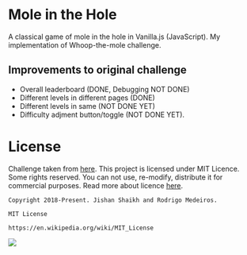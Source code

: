 # Mole in the Hole
A classical game of mole in the hole in Vanilla.js (JavaScript). My implementation of Whoop-the-mole challenge.

## Improvements to original challenge
- Overall leaderboard (DONE, Debugging NOT DONE)
- Different levels in different pages (DONE)
- Different levels in same (NOT DONE YET)
- Difficulty adjment button/toggle (NOT DONE YET).

# License
Challenge taken from [here](https://www.github.com/wesbos/javascript30/). This project is licensed under MIT Licence. Some rights reserved. You can not use, re-modify, distribute it for commercial purposes. Read more about licence [here](https://en.wikipedia.org/wiki/MIT_License).

    Copyright 2018-Present. Jishan Shaikh and Rodrigo Medeiros.

    MIT License

    https://en.wikipedia.org/wiki/MIT_License

![](https://upload.wikimedia.org/wikipedia/commons/f/f8/License_icon-mit-88x31-2.svg)


